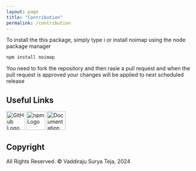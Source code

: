 ```yaml
---
layout: page
title: "Contribution"
permalink: /contribution
---
```


To install the this package, simply type i or install noimap using the node package manager

```shell
npm install noimap
```

You need to fork the repository and then rasie a pull request and when the pull request is approved your changes will be applied to next scheduled release


## Useful Links

<a href="https://github.com/suryavaddiraju/noimap"><img src="https://github.githubassets.com/assets/GitHub-Mark-ea2971cee799.png" alt="GitHub Logo" width="50" height="50"/></a> <a href="https://www.npmjs.com/package/noimap"><img src="https://upload.wikimedia.org/wikipedia/commons/d/db/Npm-logo.svg" alt="npm Logo" width="50" height="50"/></a> <a href="https://dev.vaddiraju.in/noimap/api_reference"><img src="https://upload.wikimedia.org/wikipedia/commons/thumb/d/d2/Read-the-docs.png/330px-Read-the-docs.png" alt="Documentation Logo" width="50" height="50"/></a>

## Copyright

All Rights Reserved. &copy; Vaddiraju Surya Teja, 2024